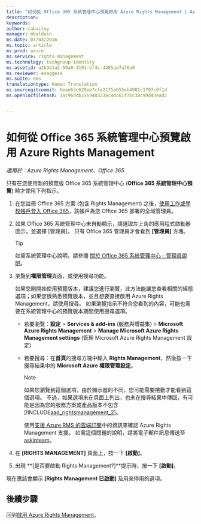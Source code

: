```yaml
---
title: "如何從 Office 365 系統管理中心預覽啟用 Azure Rights Management | Azure RMS"
description: 
keywords: 
author: cabailey
manager: mbaldwin
ms.date: 07/03/2016
ms.topic: article
ms.prod: azure
ms.service: rights-management
ms.technology: techgroup-identity
ms.assetid: a2b3e1a2-59a0-4191-bf4c-4485ae7a70a9
ms.reviewer: esaggese
ms.suite: ems
translationtype: Human Translation
ms.sourcegitcommit: 6eae63c629ae7cfe2175a655eb4901c1707c0f1d
ms.openlocfilehash: 1ac96ddb1569483236c4dc61f7bc38c99d43ead2


---
```


# 如何從 Office 365 系統管理中心預覽啟用 Azure Rights Management

*適用於︰Azure Rights Management、Office 365*


只有在您使用新的預覽版 Office 365 系統管理中心 (**Office 365 系統管理中心預覽**) 時才使用下列指示。

1. 在您註冊 Office 365 方案 (包含 Rights Management) 之後，[使用工作或學校帳戶登入 Office 365](https://portal.office.com/)，該帳戶為您 Office 365 部署的全域管理員。

2. 如果 Office 365 系統管理中心未自動顯示，請選取左上角的應用程式啟動器圖示，並選擇 [管理員]。 只有 Office 365 管理員才會看到 **[管理員]** 方塊。

    > [!TIP]
    > 如需系統管理中心說明，請參閱 [關於 Office 365 系統管理中心 - 管理員說明](https://support.office.com/article/About-the-Office-365-admin-center-Admin-Help-58537702-d421-4d02-8141-e128e3703547)。

3. 瀏覽到**權限管理**頁面，或使用搜尋功能。

    如果您剛開始使用預覽版本，建議您進行瀏覽，此方法能讓您查看相關的組態選項；如果您很熟悉預覽版本，並且想要直接啟用 Azure Rights Management，請使用搜尋。 如果瀏覽指示不符合您看到的內容，可能也需要在系統管理中心的預覽版本期間使用搜尋選項。

    - 若要瀏覽：**設定** > **Services & add-ins** (服務與增益集) > **Microsoft Azure Rights Management** > **Manage Microsoft Azure Rights Management settings** (管理 Microsoft Azure Rights Management 設定)

    - 若要搜尋：在**首頁**的搜尋方塊中輸入 **Rights Management**，然後按一下搜尋結果中的 **Microsoft Azure 權限管理設定**。

        > [!NOTE]
        >如果您瀏覽到這個選項，由於顯示器的不同，您可能需要捲動才能看到這個選項。 不過，如果選項未在頁面上列出，也未在搜尋結果中傳回，有可能是因為您的服務方案或產品版本不包含 [!INCLUDE[aad_rightsmanagement_2](../includes/aad_rightsmanagement_2_md.md)]。
        >
        >使用[支援 Azure RMS 的雲端訂閱](../get-started/requirements-subscriptions.md)中的資訊來確認 Azure Rights Management 支援。 如需這個問題的說明，請將電子郵件訊息傳送至 [askipteam](mailto:askipteam?subject=I%20cannot%20activate%20RMS)。

4. 在 **[RIGHTS MANAGEMENT]** 頁面上，按一下 **[啟動]**。

5. 出現 **[是否要啟動 Rights Management?]**提示時，按一下 **[啟動]**。

現在應該會顯示 **[Rights Management 已啟動]** 及用來停用的選項。


## 後續步驟
回到[啟用 Azure Rights Management](activate-service.md)。




<!--HONumber=Jul16_HO3-->


